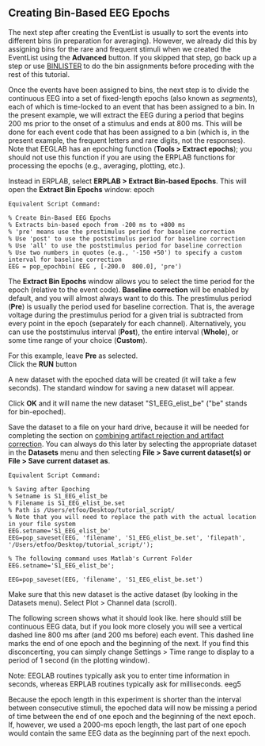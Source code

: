 ## Creating Bin-Based EEG Epochs
The next step after creating the EventList is usually to sort the events into different bins (in preparation for averaging).  However, we already did this by assigning bins for the rare and frequent stimuli when we created the EventList using the **Advanced** button. If you skipped that step, go back up a step or use [BINLISTER](https://github.com/lucklab/erplab/wiki/Assigning-Events-to-Bins-with-BINLISTER:-Tutorial) to do the bin assignments before proceding with the rest of this tutorial.

Once the events have been assigned to bins, the next step is to divide the continuous EEG into a set of fixed-length epochs (also known as _segments_), each of which is time-locked to an event that has been assigned to a bin.  In the present example, we will extract the EEG during a period that begins 200 ms prior to the onset of a stimulus and ends at 800 ms.  This will be done for each event code that has been assigned to a bin (which is, in the present example, the frequent letters and rare digits, not the responses).  Note that EEGLAB has an epoching function (**Tools > Extract epochs**); you should not use this function if you are using the ERPLAB functions for processing the epochs (e.g., averaging, plotting, etc.).

Instead in ERPLAB, select **ERPLAB > Extract Bin-based Epochs**. This will open the **Extract Bin Epochs** window:
epoch

    Equivalent Script Command:

    % Create Bin-Based EEG Epochs
    % Extracts bin-based epoch from -200 ms to +800 ms
    % 'pre' means use the prestimulus period for baseline correction
    % Use 'post' to use the poststimulus period for baseline correction
    % Use 'all' to use the poststimulus period for baseline correction
    % Use two numbers in quotes (e.g., '-150 +50') to specify a custom interval for baseline correction
    EEG = pop_epochbin( EEG , [-200.0  800.0], 'pre')
 

The **Extract Bin Epochs** window allows you to select the time period for the epoch (relative to the event code).  **Baseline correction** will be enabled by default, and you will almost always want to do this.  The prestimulus period (**Pre**) is usually the period used for baseline correction.  That is, the average voltage during the prestimulus period for a given trial is subtracted from every point in the epoch (separately for each channel).  Alternatively, you can use the poststimulus interval (**Post**), the entire interval (**Whole**), or some time range of your choice (**Custom**).  

For this example, leave **Pre** as selected.  
Click the **RUN** button  

A new dataset with the epoched data will be created (it will take a few seconds).  The standard window for saving a new dataset will appear.  

Click **OK** and it will name the new dataset "S1_EEG_elist_be" ("be" stands for bin-epoched).  

  Save the dataset to a file on your hard drive, because it will be needed for completing the section on   [combining artifact rejection and artifact correction](https://github.com/lucklab/erplab/wiki/Exporting-and-Importing-EventLists-to-Combine-Artifact-Rejection-and-Artifact-Correction).  You can always do this later by selecting the appropriate dataset in the **Datasets** menu and then selecting **File > Save current dataset(s) or File > Save current dataset as**.

    Equivalent Script Command:

    % Saving after Epoching
    % Setname is S1_EEG_elist_be
    % Filename is S1_EEG_elist_be.set
    % Path is /Users/etfoo/Desktop/tutorial_script/
    % Note that you will need to replace the path with the actual location in your file system
    EEG.setname='S1_EEG_elist_be'
    EEG=pop_saveset(EEG, 'filename', 'S1_EEG_elist_be.set', 'filepath', '/Users/etfoo/Desktop/tutorial_script/');

    % The following command uses Matlab's Current Folder
    EEG.setname='S1_EEG_elist_be';

    EEG=pop_saveset(EEG, 'filename', 'S1_EEG_elist_be.set')  

Make sure that this new dataset is the active dataset (by looking in the Datasets menu).
Select Plot > Channel data (scroll).

The following screen shows what it should look like.  here should still be continuous EEG data, but if you look more closely you will see a vertical dashed line 800 ms after (and 200 ms before) each event.  This dashed line marks the end of one epoch and the beginning of the next.  If you find this disconcerting, you can simply change Settings > Time range to display to a period of 1 second (in the plotting window).

Note: EEGLAB routines typically ask you to enter time information in seconds, whereas ERPLAB routines typically ask for milliseconds. eeg5

Because the epoch length in this experiment is shorter than the interval between consecutive stimuli, the epoched data will now be missing a period of time between the end of one epoch and the beginning of the next epoch.  If, however, we used a 2000-ms epoch length, the last part of one epoch would contain the same EEG data as the beginning part of the next epoch.